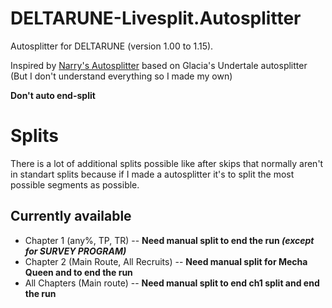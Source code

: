 # DELTARUNE-Livesplit.Autosplitter
Autosplitter for DELTARUNE (version 1.00 to 1.15).

Inspired by [Narry's Autosplitter](https://drive.google.com/file/d/1SCpuUpDgIYHmbc6xKK3ZrNk1zaIeDUMq/view?usp=sharing) based on Glacia's Undertale autosplitter (But I don't understand everything so I made my own)

**Don't auto end-split**

# Splits
There is a lot of additional splits possible like after skips that normally aren't in standart splits because if I made a autosplitter it's to split the most possible segments as possible.

## Currently available
- Chapter 1 (any%, TP, TR) -- **Need manual split to end the run *(except for SURVEY PROGRAM)***
- Chapter 2 (Main Route, All Recruits) -- **Need manual split for Mecha Queen and to end the run**
- All Chapters (Main route) -- **Need manual split to end ch1 split and end the run**
